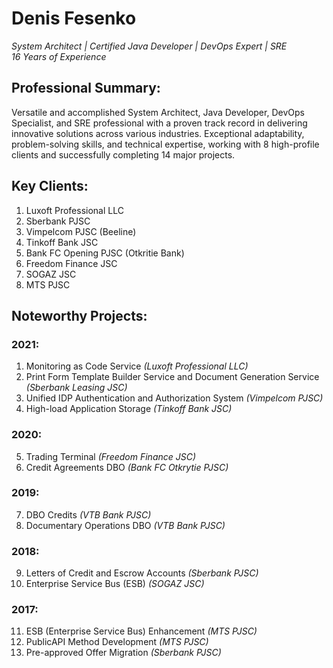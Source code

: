 # Denis Fesenko
_System Architect | Certified Java Developer | DevOps Expert | SRE_\
_16 Years of Experience_

## Professional Summary:
Versatile and accomplished System Architect, Java Developer, DevOps Specialist, and SRE professional with a proven track record in delivering innovative solutions across various industries. Exceptional adaptability, problem-solving skills, and technical expertise, working with 8 high-profile clients and successfully completing 14 major projects.

## Key Clients:
1. Luxoft Professional LLC
2. Sberbank PJSC
3. Vimpelcom PJSC (Beeline)
4. Tinkoff Bank JSC
5. Bank FC Opening PJSC (Otkritie Bank)
6. Freedom Finance JSC
7. SOGAZ JSC
8. MTS PJSC

## Noteworthy Projects:

### 2021:
1. Monitoring as Code Service _(Luxoft Professional LLC)_
2. Print Form Template Builder Service and Document Generation Service _(Sberbank Leasing JSC)_
3. Unified IDP Authentication and Authorization System _(Vimpelcom PJSC)_
4. High-load Application Storage _(Tinkoff Bank JSC)_

### 2020:
5. Trading Terminal _(Freedom Finance JSC)_
6. Credit Agreements DBO _(Bank FC Otkrytie PJSC)_

### 2019:
7. DBO Credits _(VTB Bank PJSC)_
8. Documentary Operations DBO _(VTB Bank PJSC)_

### 2018:
9. Letters of Credit and Escrow Accounts _(Sberbank PJSC)_
10. Enterprise Service Bus (ESB) _(SOGAZ JSC)_

### 2017:
11. ESB (Enterprise Service Bus) Enhancement _(MTS PJSC)_
12. PublicAPI Method Development _(MTS PJSC)_
13. Pre-approved Offer Migration _(Sberbank PJSC)_
